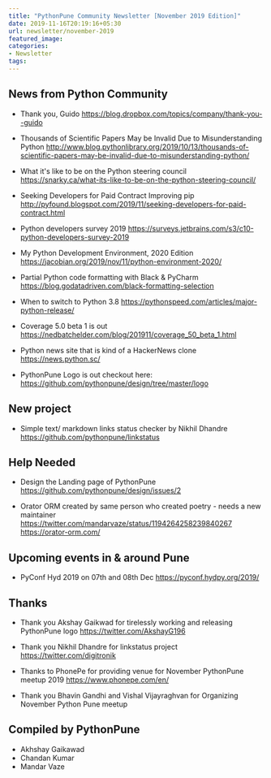 ```yaml
---
title: "PythonPune Community Newsletter [November 2019 Edition]"
date: 2019-11-16T20:19:16+05:30
url: newsletter/november-2019
featured_image:
categories:
- Newsletter
tags:
---
```


## News from Python Community

* Thank you, Guido 
  https://blog.dropbox.com/topics/company/thank-you--guido

* Thousands of Scientific Papers May be Invalid Due to Misunderstanding Python 
  http://www.blog.pythonlibrary.org/2019/10/13/thousands-of-scientific-papers-may-be-invalid-due-to-misunderstanding-python/

* What it's like to be on the Python steering council 
  https://snarky.ca/what-its-like-to-be-on-the-python-steering-council/

* Seeking Developers for Paid Contract Improving pip 
  http://pyfound.blogspot.com/2019/11/seeking-developers-for-paid-contract.html

* Python developers survey 2019 
  https://surveys.jetbrains.com/s3/c10-python-developers-survey-2019

* My Python Development Environment, 2020 Edition 
  https://jacobian.org/2019/nov/11/python-environment-2020/

* Partial Python code formatting with Black & PyCharm 
  https://blog.godatadriven.com/black-formatting-selection

* When to switch to Python 3.8 
  https://pythonspeed.com/articles/major-python-release/

* Coverage 5.0 beta 1 is out 
  https://nedbatchelder.com/blog/201911/coverage_50_beta_1.html

* Python news site that is kind of a HackerNews clone 
  https://news.python.sc/

* PythonPune Logo is out checkout here: 
  https://github.com/pythonpune/design/tree/master/logo

## New project

* Simple text/ markdown links status checker by Nikhil Dhandre
  https://github.com/pythonpune/linkstatus

## Help Needed

* Design the Landing page of PythonPune 
  https://github.com/pythonpune/design/issues/2

* Orator ORM created by same person who created poetry - needs a new maintainer 
  https://twitter.com/mandarvaze/status/1194264258239840267
  https://orator-orm.com/

## Upcoming events in & around Pune

* PyConf Hyd 2019 on 07th and 08th Dec 
  https://pyconf.hydpy.org/2019/

## Thanks

* Thank you Akshay Gaikwad for tirelessly working and releasing PythonPune logo 
  https://twitter.com/AkshayG196

* Thank you Nikhil Dhandre for linkstatus project 
  https://twitter.com/digitronik

* Thanks to PhonePe for providing venue for November PythonPune meetup 2019 
  https://www.phonepe.com/en/

* Thank you Bhavin Gandhi and Vishal Vijayraghvan for Organizing
  November Python Pune meetup

## Compiled by PythonPune
   * Akhshay Gaikawad
   * Chandan Kumar
   * Mandar Vaze
